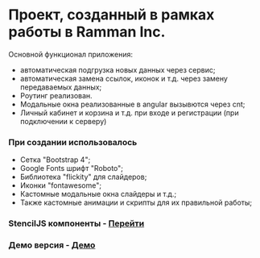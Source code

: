 # Проект, созданный в рамках работы в Ramman Inc.

Основной функционал приложения:
- автоматическая подгрузка новых данных через сервис;
- автоматическая замена ссылок, иконок и т.д. через замену передаваемых данных;
- Роутинг реализован.
- Модальные окна реализованные в angular вызывются через cnt;
- Личный кабинет и корзина и т.д. при входе и регистрации (при подключении к серверу)

### При создании использовалось

- Сетка "Bootstrap 4";
- Google Fonts шрифт "Roboto";
- Библиотека "flickity" для слайдеров;
- Иконки "fontawesome";
- Кастомные модальные окна слайдеры и т.д.;
- Также кастомные анимации и скрипты для их правильной работы;

### StencilJS компоненты - [Перейти](https://github.com/Wokh-Dada/shop-market)
### Демо версия - [Демо](https://wokh-dada.github.io/ng-market-place/)
